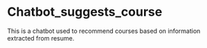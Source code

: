# Chatbot_suggests_course
This is a chatbot used to recommend courses based on information extracted from resume.
